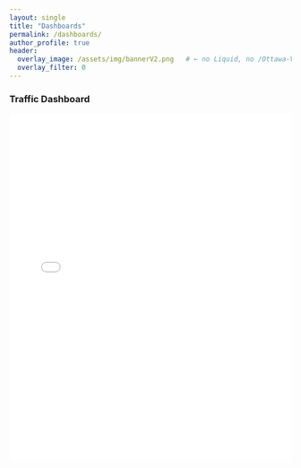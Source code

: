 ```yaml
---
layout: single
title: "Dashboards"
permalink: /dashboards/
author_profile: true
header:
  overlay_image: /assets/img/bannerV2.png   # ← no Liquid, no /Ottawa-Visuals
  overlay_filter: 0
---
```


### Traffic Dashboard
<div class="embed-container">
  <iframe width="100%" height="620" src="PASTE_PBI_EMBED_URL" frameborder="0" allowfullscreen="true"></iframe>
</div>
